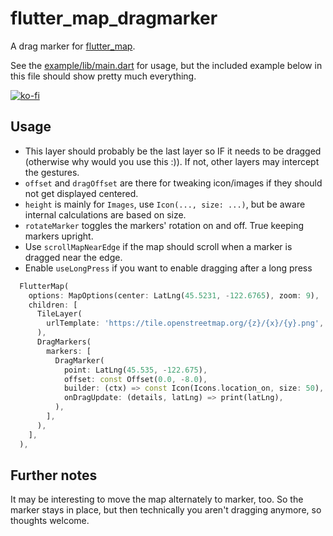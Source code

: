 # flutter_map_dragmarker

A drag marker for [flutter_map](https://github.com/fleaflet/flutter_map/).

See the [example/lib/main.dart](example/lib/main.dart) for usage, but the
included example below in this file should show pretty much everything.

[![ko-fi](https://ko-fi.com/img/githubbutton_sm.svg)](https://ko-fi.com/F1F8E2YBE)

## Usage

- This layer should probably be the last layer so IF it needs to be dragged
  (otherwise why would you use this :)). If not, other layers may intercept
  the gestures.
- `offset` and `dragOffset` are there for tweaking icon/images if they should 
  not get displayed centered.
- `height` is mainly for `Images`, use `Icon(..., size: ...)`, but be aware 
  internal calculations are based on size.
- `rotateMarker` toggles the markers' rotation on and off. True keeping markers 
  upright.
- Use `scrollMapNearEdge` if the map should scroll when a marker is dragged 
  near the edge.
- Enable `useLongPress` if you want to enable dragging after a long press

```dart
  FlutterMap(
    options: MapOptions(center: LatLng(45.5231, -122.6765), zoom: 9),
    children: [
      TileLayer(
        urlTemplate: 'https://tile.openstreetmap.org/{z}/{x}/{y}.png',
      ),
      DragMarkers(
        markers: [
          DragMarker(
            point: LatLng(45.535, -122.675),
            offset: const Offset(0.0, -8.0),
            builder: (ctx) => const Icon(Icons.location_on, size: 50),
            onDragUpdate: (details, latLng) => print(latLng),
          ),
        ],
      ),
    ],
  ),
```

## Further notes
It may be interesting to move the map alternately to marker, too. So the marker
stays in place, but then technically you aren't dragging anymore, so thoughts
welcome.
